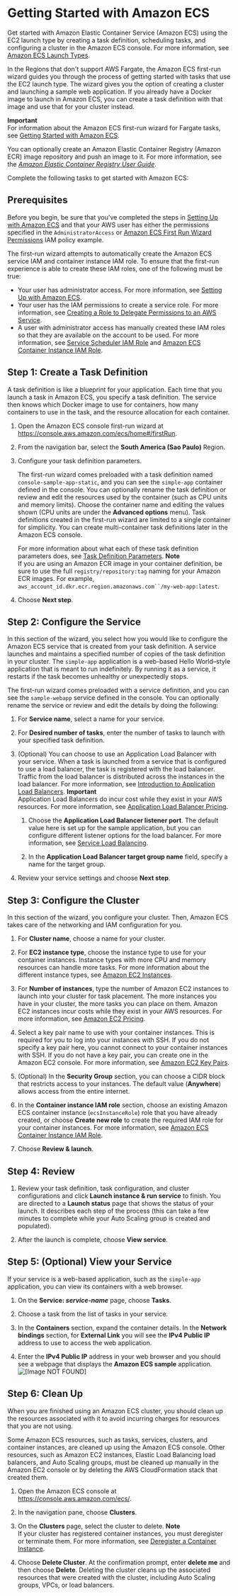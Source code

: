 # Getting Started with Amazon ECS<a name="ECS_GetStarted_EC2"></a>

Get started with Amazon Elastic Container Service \(Amazon ECS\) using the EC2 launch type by creating a task definition, scheduling tasks, and configuring a cluster in the Amazon ECS console\. For more information, see [Amazon ECS Launch Types](launch_types.md)\.

In the Regions that don't support AWS Fargate, the Amazon ECS first\-run wizard guides you through the process of getting started with tasks that use the EC2 launch type\. The wizard gives you the option of creating a cluster and launching a sample web application\. If you already have a Docker image to launch in Amazon ECS, you can create a task definition with that image and use that for your cluster instead\.

**Important**  
For information about the Amazon ECS first\-run wizard for Fargate tasks, see [Getting Started with Amazon ECS](ECS_GetStarted.md)\.

You can optionally create an Amazon Elastic Container Registry \(Amazon ECR\) image repository and push an image to it\. For more information, see the *[Amazon Elastic Container Registry User Guide](https://docs.aws.amazon.com/AmazonECR/latest/userguide/)*\.

Complete the following tasks to get started with Amazon ECS:

## Prerequisites<a name="first-run-ec2-prereqs"></a>

Before you begin, be sure that you've completed the steps in [Setting Up with Amazon ECS](get-set-up-for-amazon-ecs.md) and that your AWS user has either the permissions specified in the `AdministratorAccess` or [Amazon ECS First Run Wizard Permissions](security_iam_id-based-policy-examples.md#first-run-permissions) IAM policy example\.

The first\-run wizard attempts to automatically create the Amazon ECS service IAM and container instance IAM role\. To ensure that the first\-run experience is able to create these IAM roles, one of the following must be true:
+ Your user has administrator access\. For more information, see [Setting Up with Amazon ECS](get-set-up-for-amazon-ecs.md)\.
+ Your user has the IAM permissions to create a service role\. For more information, see [Creating a Role to Delegate Permissions to an AWS Service](https://docs.aws.amazon.com/IAM/latest/UserGuide/id_roles_create_for-service.html)\.
+ A user with administrator access has manually created these IAM roles so that they are available on the account to be used\. For more information, see [Service Scheduler IAM Role](ecs-legacy-iam-roles.md#service_IAM_role) and [Amazon ECS Container Instance IAM Role](instance_IAM_role.md)\. 

## Step 1: Create a Task Definition<a name="first-run-ec2-task-def"></a>

A task definition is like a blueprint for your application\. Each time that you launch a task in Amazon ECS, you specify a task definition\. The service then knows which Docker image to use for containers, how many containers to use in the task, and the resource allocation for each container\.

1. Open the Amazon ECS console first\-run wizard at [https://console\.aws\.amazon\.com/ecs/home\#/firstRun](https://console.aws.amazon.com/ecs/home#/firstRun)\.

1. From the navigation bar, select the **South America \(Sao Paulo\)** Region\.

1. Configure your task definition parameters\.

   The first\-run wizard comes preloaded with a task definition named `console-sample-app-static`, and you can see the `simple-app` container defined in the console\. You can optionally rename the task definition or review and edit the resources used by the container \(such as CPU units and memory limits\)\. Choose the container name and editing the values shown \(CPU units are under the **Advanced options** menu\)\. Task definitions created in the first\-run wizard are limited to a single container for simplicity\. You can create multi\-container task definitions later in the Amazon ECS console\.

   For more information about what each of these task definition parameters does, see [Task Definition Parameters](task_definition_parameters.md)\.
**Note**  
If you are using an Amazon ECR image in your container definition, be sure to use the full `registry/repository:tag` naming for your Amazon ECR images\. For example, `aws_account_id.dkr.ecr.region.amazonaws.com``/my-web-app:latest`\.

1. Choose **Next step**\.

## Step 2: Configure the Service<a name="first-run-ec2-service"></a>

In this section of the wizard, you select how you would like to configure the Amazon ECS service that is created from your task definition\. A service launches and maintains a specified number of copies of the task definition in your cluster\. The `simple-app` application is a web\-based Hello World–style application that is meant to run indefinitely\. By running it as a service, it restarts if the task becomes unhealthy or unexpectedly stops\.

The first\-run wizard comes preloaded with a service definition, and you can see the `sample-webapp` service defined in the console\. You can optionally rename the service or review and edit the details by doing the following:

1. For **Service name**, select a name for your service\.

1. For **Desired number of tasks**, enter the number of tasks to launch with your specified task definition\.

1. \(Optional\) You can choose to use an Application Load Balancer with your service\. When a task is launched from a service that is configured to use a load balancer, the task is registered with the load balancer\. Traffic from the load balancer is distributed across the instances in the load balancer\. For more information, see [Introduction to Application Load Balancers](https://docs.aws.amazon.com/elasticloadbalancing/latest/application/introduction.html)\.
**Important**  
Application Load Balancers do incur cost while they exist in your AWS resources\. For more information, see [Application Load Balancer Pricing](http://aws.amazon.com/elasticloadbalancing/applicationloadbalancer/pricing/)\.

   1. Choose the **Application Load Balancer listener port**\. The default value here is set up for the sample application, but you can configure different listener options for the load balancer\. For more information, see [Service Load Balancing](service-load-balancing.md)\.

   1. In the **Application Load Balancer target group name** field, specify a name for the target group\.

1. Review your service settings and choose **Next step**\.

## Step 3: Configure the Cluster<a name="first-run-ec2-cluster"></a>

In this section of the wizard, you configure your cluster\. Then, Amazon ECS takes care of the networking and IAM configuration for you\.

1. For **Cluster name**, choose a name for your cluster\.

1. For **EC2 instance type**, choose the instance type to use for your container instances\. Instance types with more CPU and memory resources can handle more tasks\. For more information about the different instance types, see [Amazon EC2 Instances](http://aws.amazon.com/ec2/instance-types/)\.

1. For **Number of instances**, type the number of Amazon EC2 instances to launch into your cluster for task placement\. The more instances you have in your cluster, the more tasks you can place on them\. Amazon EC2 instances incur costs while they exist in your AWS resources\. For more information, see [Amazon EC2 Pricing](http://aws.amazon.com/ec2/pricing/)\.

1. Select a key pair name to use with your container instances\. This is required for you to log into your instances with SSH\. If you do not specify a key pair here, you cannot connect to your container instances with SSH\. If you do not have a key pair, you can create one in the Amazon EC2 console\. For more information, see [Amazon EC2 Key Pairs](https://docs.aws.amazon.com/AWSEC2/latest/UserGuide/ec2-key-pairs.html)\.

1. \(Optional\) In the **Security Group** section, you can choose a CIDR block that restricts access to your instances\. The default value \(**Anywhere**\) allows access from the entire internet\.

1. In the **Container instance IAM role** section, choose an existing Amazon ECS container instance \(`ecsInstanceRole`\) role that you have already created, or choose **Create new role** to create the required IAM role for your container instances\. For more information, see [Amazon ECS Container Instance IAM Role](instance_IAM_role.md)\.

1. Choose **Review & launch**\.

## Step 4: Review<a name="first-run-ec2-review"></a>

1. Review your task definition, task configuration, and cluster configurations and click **Launch instance & run service** to finish\. You are directed to a **Launch status** page that shows the status of your launch\. It describes each step of the process \(this can take a few minutes to complete while your Auto Scaling group is created and populated\)\.

1. After the launch is complete, choose **View service**\.

## Step 5: \(Optional\) View your Service<a name="first-run-ec2-view"></a>

If your service is a web\-based application, such as the `simple-app` application, you can view its containers with a web browser\.

1. On the **Service: *service\-name*** page, choose **Tasks**\.

1. Choose a task from the list of tasks in your service\.

1. In the **Containers** section, expand the container details\. In the **Network bindings** section, for **External Link** you will see the **IPv4 Public IP** address to use to access the web application\.

1. Enter the **IPv4 Public IP** address in your web browser and you should see a webpage that displays the **Amazon ECS sample** application\.  
![\[Image NOT FOUND\]](http://docs.aws.amazon.com/AmazonECS/latest/developerguide/images/ECS_Sample_Application.png)

## Step 6: Clean Up<a name="first-run-ec2-cleanup"></a>

When you are finished using an Amazon ECS cluster, you should clean up the resources associated with it to avoid incurring charges for resources that you are not using\.

Some Amazon ECS resources, such as tasks, services, clusters, and container instances, are cleaned up using the Amazon ECS console\. Other resources, such as Amazon EC2 instances, Elastic Load Balancing load balancers, and Auto Scaling groups, must be cleaned up manually in the Amazon EC2 console or by deleting the AWS CloudFormation stack that created them\.

1. Open the Amazon ECS console at [https://console\.aws\.amazon\.com/ecs/](https://console.aws.amazon.com/ecs/)\.

1. In the navigation pane, choose **Clusters**\.

1. On the **Clusters** page, select the cluster to delete\.
**Note**  
If your cluster has registered container instances, you must deregister or terminate them\. For more information, see [Deregister a Container Instance](deregister_container_instance.md)\.

1. Choose **Delete Cluster**\. At the confirmation prompt, enter **delete me** and then choose **Delete**\. Deleting the cluster cleans up the associated resources that were created with the cluster, including Auto Scaling groups, VPCs, or load balancers\.